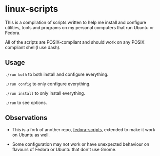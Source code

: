 # linux-scripts

This is a compilation of scripts written to help me install and configure utilities, tools and programs on my personal computers that run Ubuntu or Fedora.

All of the scripts are POSIX-compliant and should work on any POSIX compliant shell(I use dash).

## Usage

`./run both` to both install and configure everything.

`./run config` to only configure everything.

`./run install` to only install everything.

`./run` to see options.

## Observations

- This is a fork of another repo, [fedora-scripts](https://github.com/arthurnunesc/fedora-scripts), extended to make it work on Ubuntu as well.

- Some configuration may not work or have unexpected behaviour on flavours of Fedora or Ubuntu that don't use Gnome.
